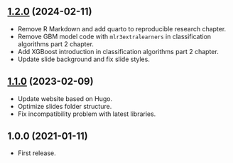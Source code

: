 ## [1.2.0](https://github.com/leovan/data-science-introduction-with-r/compare/v1.1.0...v1.2.0) (2024-02-11)

- Remove R Markdown and add quarto to reproducible research chapter.
- Remove GBM model code with `mlr3extralearners` in classification algorithms part 2 chapter.
- Add XGBoost introduction in classification algorithms part 2 chapter.
- Update slide background and fix slide styles.

## [1.1.0](https://github.com/leovan/data-science-introduction-with-r/compare/v1.0.0...v1.1.0) (2023-02-09)

- Update website based on Hugo.
- Optimize slides folder structure.
- Fix incompatibility problem with latest libraries.

## 1.0.0 (2021-01-11)

- First release.
